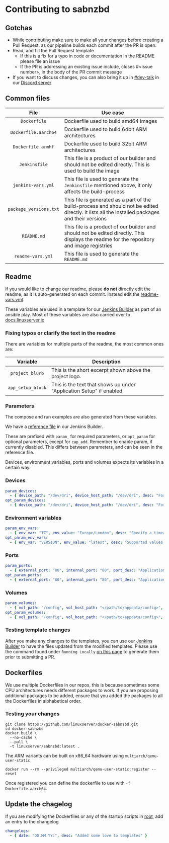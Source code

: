 # Contributing to sabnzbd

## Gotchas

* While contributing make sure to make all your changes before creating a Pull Request, as our pipeline builds each commit after the PR is open.
* Read, and fill the Pull Request template
  * If this is a fix for a typo in code or documentation in the README please file an issue
  * If the PR is addressing an existing issue include, closes #\<issue number>, in the body of the PR commit message
* If you want to discuss changes, you can also bring it up in [#dev-talk](https://discordapp.com/channels/354974912613449730/757585807061155840) in our [Discord server](https://discord.gg/YWrKVTn)

## Common files

| File | Use case |
| :----: | --- |
| `Dockerfile` | Dockerfile used to build amd64 images |
| `Dockerfile.aarch64` | Dockerfile used to build 64bit ARM architectures |
| `Dockerfile.armhf` | Dockerfile used to build 32bit ARM architectures |
| `Jenkinsfile` | This file is a product of our builder and should not be edited directly. This is used to build the image |
| `jenkins-vars.yml` | This file is used to generate the `Jenkinsfile` mentioned above, it only affects the build-process |
| `package_versions.txt` | This file is generated as a part of the build-process and should not be edited directly. It lists all the installed packages and their versions |
| `README.md` | This file is a product of our builder and should not be edited directly. This displays the readme for the repository and image registries |
| `readme-vars.yml` | This file is used to generate the `README.md` |

## Readme

If you would like to change our readme, please __**do not**__ directly edit the readme, as it is auto-generated on each commit.
Instead edit the [readme-vars.yml](https://github.com/linuxserver/docker-sabnzbd/edit/master/readme-vars.yml).

These variables are used in a template for our [Jenkins Builder](https://github.com/linuxserver/docker-jenkins-builder) as part of an ansible play.
Most of these variables are also carried over to [docs.linuxserver.io](https://docs.linuxserver.io/images/docker-sabnzbd)

### Fixing typos or clarify the text in the readme

There are variables for multiple parts of the readme, the most common ones are:

| Variable | Description |
| :----: | --- |
| `project_blurb` | This is the short excerpt shown above the project logo. |
| `app_setup_block` | This is the text that shows up under "Application Setup" if enabled |

### Parameters

The compose and run examples are also generated from these variables.

We have a [reference file](https://github.com/linuxserver/docker-jenkins-builder/blob/master/vars/_container-vars-blank) in our Jenkins Builder.

These are prefixed with `param_` for required parameters, or `opt_param` for optional parameters, except for `cap_add`.
Remember to enable param, if currently disabled. This differs between parameters, and can be seen in the reference file.

Devices, environment variables, ports and volumes expects its variables in a certain way.

### Devices

```yml
param_devices:
  - { device_path: "/dev/dri", device_host_path: "/dev/dri", desc: "For hardware transcoding" }
opt_param_devices:
  - { device_path: "/dev/dri", device_host_path: "/dev/dri", desc: "For hardware transcoding" }
```

### Environment variables

```yml
param_env_vars:
  - { env_var: "TZ", env_value: "Europe/London", desc: "Specify a timezone to use EG Europe/London." }
opt_param_env_vars:
  - { env_var: "VERSION", env_value: "latest", desc: "Supported values are LATEST, PLEXPASS or a specific version number." }
```

### Ports

```yml
param_ports:
  - { external_port: "80", internal_port: "80", port_desc: "Application WebUI" }
opt_param_ports:
  - { external_port: "80", internal_port: "80", port_desc: "Application WebUI" }
```

### Volumes

```yml
param_volumes:
  - { vol_path: "/config", vol_host_path: "</path/to/appdata/config>", desc: "Configuration files." }
opt_param_volumes:
  - { vol_path: "/config", vol_host_path: "</path/to/appdata/config>", desc: "Configuration files." }
```

### Testing template changes

After you make any changes to the templates, you can use our [Jenkins Builder](https://github.com/linuxserver/docker-jenkins-builder) to have the files updated from the modified templates. Please use the command found under `Running Locally` [on this page](https://github.com/linuxserver/docker-jenkins-builder/blob/master/README.md) to generate them prior to submitting a PR.

## Dockerfiles

We use multiple Dockerfiles in our repos, this is because sometimes some CPU architectures needs different packages to work.
If you are proposing additional packages to be added, ensure that you added the packages to all the Dockerfiles in alphabetical order.

### Testing your changes

```
git clone https://github.com/linuxserver/docker-sabnzbd.git
cd docker-sabnzbd
docker build \
  --no-cache \
  --pull \
  -t linuxserver/sabnzbd:latest .
```

The ARM variants can be built on x86_64 hardware using `multiarch/qemu-user-static`
```
docker run --rm --privileged multiarch/qemu-user-static:register --reset
```

Once registered you can define the dockerfile to use with `-f Dockerfile.aarch64`.

## Update the chagelog

If you are modifying the Dockerfiles or any of the startup scripts in [root](https://github.com/linuxserver/docker-sabnzbd/tree/master/root), add an entry to the changelog

```yml
changelogs:
  - { date: "DD.MM.YY:", desc: "Added some love to templates" }
```
